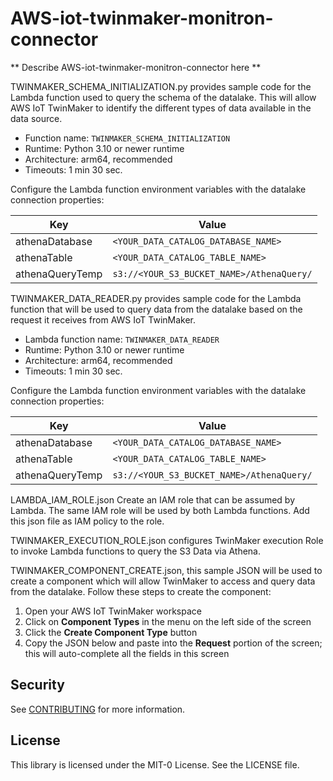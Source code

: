# AWS-iot-twinmaker-monitron-connector

** Describe AWS-iot-twinmaker-monitron-connector here **

TWINMAKER_SCHEMA_INITIALIZATION.py provides sample code for the Lambda function used to query the schema of the datalake. This will allow AWS IoT TwinMaker to identify the different types of data available in the data source.

- Function name: `TWINMAKER_SCHEMA_INITIALIZATION`
- Runtime: Python 3.10 or newer runtime
- Architecture: arm64, recommended
- Timeouts: 1 min 30 sec.

Configure the Lambda function environment variables with the datalake connection properties:

| Key | Value |
| --- | --- |
| athenaDatabase | `<YOUR_DATA_CATALOG_DATABASE_NAME>` |
| athenaTable | `<YOUR_DATA_CATALOG_TABLE_NAME>` |
| athenaQueryTemp | `s3://<YOUR_S3_BUCKET_NAME>/AthenaQuery/` |


TWINMAKER_DATA_READER.py provides sample code for the Lambda function that will be used to query data from the datalake based on the request it receives from AWS IoT TwinMaker.

- Lambda function name: `TWINMAKER_DATA_READER`
- Runtime: Python 3.10 or newer runtime
- Architecture: arm64, recommended
- Timeouts: 1 min 30 sec.

Configure the Lambda function environment variables with the datalake connection properties:

| Key | Value |
| --- | --- |
| athenaDatabase | `<YOUR_DATA_CATALOG_DATABASE_NAME>` |
| athenaTable | `<YOUR_DATA_CATALOG_TABLE_NAME>` |
| athenaQueryTemp | `s3://<YOUR_S3_BUCKET_NAME>/AthenaQuery/` |

LAMBDA_IAM_ROLE.json Create an IAM role that can be assumed by Lambda. The same IAM role will be used by both Lambda functions. Add this json file as IAM policy to the role.

TWINMAKER_EXECUTION_ROLE.json configures TwinMaker execution Role to invoke Lambda functions to query the S3 Data via Athena.

TWINMAKER_COMPONENT_CREATE.json, this sample JSON will be used to create a component which will allow TwinMaker to access and query data from the datalake. Follow these steps to create the component:

1. Open your AWS IoT TwinMaker workspace
2. Click on **Component Types** in the menu on the left side of the screen
3. Click the **Create Component Type** button
4. Copy the JSON below and paste into the **Request** portion of the screen; this will auto-complete all the fields in this screen



## Security

See [CONTRIBUTING](CONTRIBUTING.md#security-issue-notifications) for more information.

## License

This library is licensed under the MIT-0 License. See the LICENSE file.

